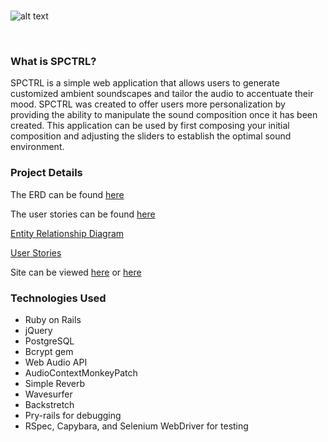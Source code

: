 <br>

![alt text](http://i.imgur.com/VSW96lw.png)

<br>

### What is SPCTRL?
SPCTRL is a simple web application that allows users to generate customized ambient soundscapes and tailor the audio to accentuate their mood. SPCTRL was created to offer users more personalization by providing the ability to manipulate the sound composition once it has been created. This application can be used by first composing your initial composition and adjusting the sliders to establish the optimal sound environment.

### Project Details
The ERD can be found [here](https://www.lucidchart.com/documents/embeddedchart/5dc4e6b4-c1d3-464b-9077-4c0bb46c9bbc)

The user stories can be found [here](https://trello.com/b/bh3EHkbN/team-philosoraptor-s-p-c-t-r-l)

[Entity Relationship Diagram](https://www.lucidchart.com/documents/embeddedchart/5dc4e6b4-c1d3-464b-9077-4c0bb46c9bbc)

[User Stories](https://trello.com/b/bh3EHkbN/team-philosoraptor-s-p-c-t-r-l)

Site can be viewed [here](http://www.spctrl.me/) or [here](http://boiling-refuge-1407.herokuapp.com/)

### Technologies Used
* Ruby on Rails
* jQuery
* PostgreSQL
* Bcrypt gem
* Web Audio API
* AudioContextMonkeyPatch
* Simple Reverb
* Wavesurfer
* Backstretch
* Pry-rails for debugging
* RSpec, Capybara, and Selenium WebDriver for testing
